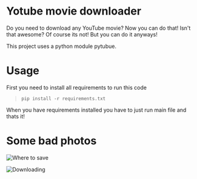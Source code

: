 # Yotube movie downloader

Do you need to download any YouTube movie? Now you can do that! Isn't that awesome? Of course its not! But you can do it anyways! 

This project uses a python module pytubue.

# Usage

First you need to install all requirements to run this code
> `pip install -r requirements.txt` 

When you have requirements installed you have to just run main file and thats it!


# Some bad photos

![Where to save](https://i.imgur.com/LeOLKot.png)


![Downloading](https://i.imgur.com/CrU0nTL.png)
